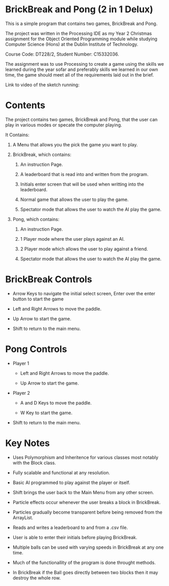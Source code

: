 # BrickBreak and Pong (2 in 1 Delux)
This is a simple program that contains two games, BrickBreak and Pong.

The project was written in the Processing IDE as my Year 2 Christmas assignment for the Object 
Oriented Programming module while studying Computer Science (Hons) at the Dublin Institute of 
Technology.

Course Code: DT228/2, Student Number: C15332036.

The assignment was to use Processing to create a game using the skills we learned during the 
year sofar and preferably skills we learned in our own time, the game should meet all of the 
requirements laid out in the brief.

Link to video of the sketch running:
 
# Contents
The project contains two games, BrickBreak and Pong, that the user can play in various modes
or specate the computer playing.

It Contains:

1. A Menu that allows you the pick the game you want to play.

2. BrickBreak, which contains:

	1. An instruction Page.

	2. A leaderboard that is read into and written from the program.
	
	3. Initials enter screen that will be used when writting into the leaderboard.

	4. Normal game that allows the user to play the game.

	5. Spectator mode that allows the user to watch the AI play the game.
	
3. Pong, which contains:

	1. An instruction Page.

	2. 1 Player mode where the user plays against an AI.
	
	3. 2 Player mode which allows the user to play against a friend.

	4. Spectator mode that allows the user to watch the AI play the game.

# BrickBreak Controls
* Arrow Keys to navigate the initial select screen, Enter over the enter button to start the game

* Left and Right Arrows to move the paddle.

* Up Arrow to start the game.

* Shift to return to the main menu.

#  Pong Controls
* Player 1
	* Left and Right Arrows to move the paddle.

	* Up Arrow to start the game.
	
* Player 2
	* A and D Keys to move the paddle.

	* W Key to start the game.

* Shift to return to the main menu.

# Key Notes
* Uses Polymorphism and Inheritence for various classes most notably with the Block class.

* Fully scalable and functional at any resolution.

* Basic AI programmed to play against the player or itself.

* Shift brings the user back to the Main Menu from any other screen.

* Particle effects occur whenever the user breaks a block in BrickBreak.

* Particles gradually become transparent before being removed from the ArrayList.

* Reads and writes a leaderboard to and from a .csv file.

* User is able to enter their initials before playing BrickBreak.

* Multiple balls can be used with varying speeds in BrickBreak at any one time.

* Much of the functionallity of the program is done throught methods.

* In BrickBreak if the Ball goes directly between two blocks then it may destroy the whole row.